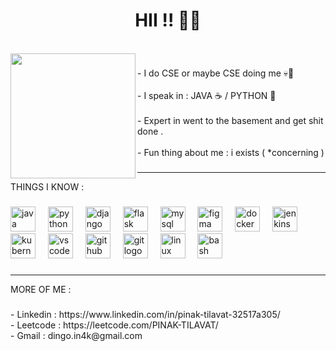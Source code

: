 
<h1 align="center">HII !! 🐱‍👤</h1>



<br clear="both">

<img align="left" height="200" src="https://i.pinimg.com/564x/b8/8f/0b/b88f0bc75c7f89a978e97d8ba53462b7.jpg"  />

###

<p align="left">- I do CSE or maybe CSE doing me 💀🌸<br><br>- I speak in : JAVA ☕ / PYTHON 🐍 <br><br>- Expert in went to the basement and get shit done .<br><br>- Fun thing about me : i exists ( *concerning )</p>

###
<hr>


<p align="left">THINGS I KNOW  :</p>

###

<div align="left">
  <img src="https://skillicons.dev/icons?i=java" height="40" alt="java logo"  />
  <img width="12" />
  <img src="https://skillicons.dev/icons?i=py" height="40" alt="python logo"  />
  <img width="12" />
  <img src="https://skillicons.dev/icons?i=django" height="40" alt="django logo"  />
  <img width="12" />
  <img src="https://skillicons.dev/icons?i=flask" height="40" alt="flask logo"  />
  <img width="12" />
  <img src="https://skillicons.dev/icons?i=mysql" height="40" alt="mysql logo"  />
  <img width="12" />
  <img src="https://skillicons.dev/icons?i=figma" height="40" alt="figma logo"  />
  <img width="12" />
  <img src="https://skillicons.dev/icons?i=docker" height="40" alt="docker logo"  />
  <img width="12" />
  <img src="https://skillicons.dev/icons?i=jenkins" height="40" alt="jenkins logo"  />
  <img width="12" />
  <img src="https://skillicons.dev/icons?i=kubernetes" height="40" alt="kubernetes logo"  />
  <img width="12" />
  <img src="https://skillicons.dev/icons?i=vscode" height="40" alt="vscode logo"  />
  <img width="12" />
  <img src="https://skillicons.dev/icons?i=github" height="40" alt="github logo"  />
  <img width="12" />
  <img src="https://skillicons.dev/icons?i=git" height="40" alt="git logo"  />
  <img width="12" />
  <img src="https://skillicons.dev/icons?i=linux" height="40" alt="linux logo"  />
  <img width="12" />
  <img src="https://skillicons.dev/icons?i=bash" height="40" alt="bash logo"  />
</div>

###

<hr>

<p align="left">MORE OF ME :</p>

###


<p align="left">- Linkedin : https://www.linkedin.com/in/pinak-tilavat-32517a305/<br>- Leetcode : https://leetcode.com/PINAK-TILAVAT/<br>- Gmail : dingo.in4k@gmail.com</p>

###

